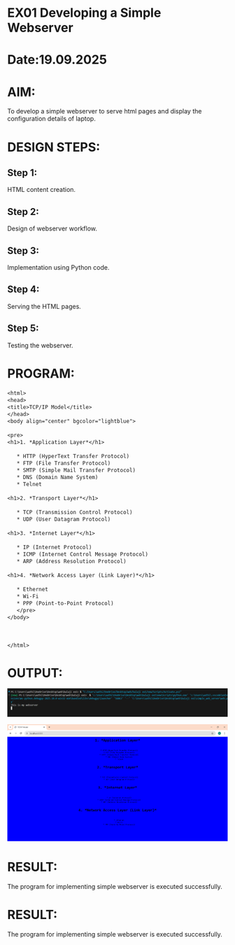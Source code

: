 # EX01 Developing a Simple Webserver

# Date:19.09.2025
# AIM:
To develop a simple webserver to serve html pages and display the configuration details of laptop.

# DESIGN STEPS:
## Step 1:
HTML content creation.

## Step 2:
Design of webserver workflow.

## Step 3:
Implementation using Python code.

## Step 4:
Serving the HTML pages.

## Step 5:
Testing the webserver.

# PROGRAM:
```
<html>
<head>
<title>TCP/IP Model</title>
</head>
<body align="center" bgcolor="lightblue">

<pre>
<h1>1. *Application Layer*</h1>

   * HTTP (HyperText Transfer Protocol)
   * FTP (File Transfer Protocol)
   * SMTP (Simple Mail Transfer Protocol)
   * DNS (Domain Name System)
   * Telnet

<h1>2. *Transport Layer*</h1>

   * TCP (Transmission Control Protocol)
   * UDP (User Datagram Protocol)

<h1>3. *Internet Layer*</h1>

   * IP (Internet Protocol)
   * ICMP (Internet Control Message Protocol)
   * ARP (Address Resolution Protocol)

<h1>4. *Network Access Layer (Link Layer)*</h1>

   * Ethernet
   * Wi-Fi
   * PPP (Point-to-Point Protocol)
   </pre>
</body>



</html>
```
# OUTPUT:
![alt text](<Screenshot 2025-09-20 111703.png>)

![alt text](<Screenshot 2025-09-20 111841.png>)


# RESULT:
The program for implementing simple webserver is executed successfully.

# RESULT:
The program for implementing simple webserver is executed successfully.
